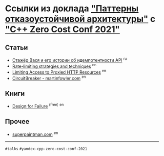 # Ссылки из доклада ["Паттерны отказоустойчивой архитектуры"][talk] с ["C++ Zero Cost Conf 2021"][event]

## Статьи

- [Стажёр Вася и его истории об идемпотентности API](https://habr.com/ru/company/yandex/blog/442762/) <sup>ru</sup>
- [Rate-limiting strategies and techniques](https://cloud.google.com/architecture/rate-limiting-strategies-techniques) <sup>en</sup>
- [Limiting Access to Proxied HTTP Resources](https://docs.nginx.com/nginx/admin-guide/security-controls/controlling-access-proxied-http/) <sup>en</sup>
- [CircuitBreaker - martinfowler.com](https://martinfowler.com/bliki/CircuitBreaker.html) <sup>en</sup>

## Книги

- [Design for Failure](https://go.superpaintman.com/blog/dff-book) <sup>(free)</sup> <sup>en</sup>

## Прочее

- [superpaintman.com](https://superpaintman.com/) <sup>en</sup>

---

`#talks` `#yandex-cpp-zero-cost-conf-2021`

[talk]: https://events.yandex.ru/events/c-zero-cost-conf
[event]: https://events.yandex.ru/events/c-zero-cost-conf
